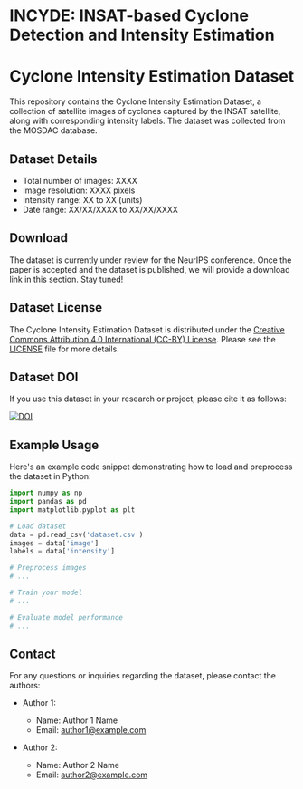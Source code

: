 # INCYDE: INSAT-based Cyclone Detection and Intensity Estimation


# Cyclone Intensity Estimation Dataset

This repository contains the Cyclone Intensity Estimation Dataset, a collection of satellite images of cyclones captured by the INSAT satellite, along with corresponding intensity labels. The dataset was collected from the MOSDAC database.

## Dataset Details

- Total number of images: XXXX
- Image resolution: XXXX pixels
- Intensity range: XX to XX (units)
- Date range: XX/XX/XXXX to XX/XX/XXXX

## Download

The dataset is currently under review for the NeurIPS conference. Once the paper is accepted and the dataset is published, we will provide a download link in this section. Stay tuned!

## Dataset License

The Cyclone Intensity Estimation Dataset is distributed under the [Creative Commons Attribution 4.0 International (CC-BY) License](https://creativecommons.org/licenses/by/4.0/). Please see the [LICENSE](LICENSE) file for more details.

## Dataset DOI

If you use this dataset in your research or project, please cite it as follows:

[![DOI](https://zenodo.org/badge/DOI/10.1234/zenodo.123456789.svg)](https://doi.org/10.5281/zenodo.8015331)

## Example Usage

Here's an example code snippet demonstrating how to load and preprocess the dataset in Python:

```python
import numpy as np
import pandas as pd
import matplotlib.pyplot as plt

# Load dataset
data = pd.read_csv('dataset.csv')
images = data['image']
labels = data['intensity']

# Preprocess images
# ...

# Train your model
# ...

# Evaluate model performance
# ...
```

## Contact

For any questions or inquiries regarding the dataset, please contact the authors:

- Author 1:
  - Name: Author 1 Name
  - Email: author1@example.com

- Author 2:
  - Name: Author 2 Name
  - Email: author2@example.com
